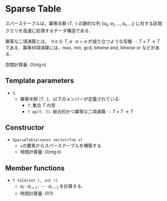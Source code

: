 # Sparse Table

スパーステーブルは，冪等半群 $(T, \cdot)$ の静的な列 $(a_0, a_1, \dots, a_{n-1})$ に対する区間クエリを高速に処理するデータ構造である．

冪等な二項演算とは， $\forall a \in T, a \cdot a = a$ が成り立つような写像 $\cdot: T \times T \rightarrow T$ である．冪等何項演算には，max, min, gcd, bitwise and, bitwise or などがある．

空間計算量: $O(n \lg n)$

## Template parameters

- `S`
    - 冪等半群 $(T, \cdot)$．以下のメンバーが定義されている:
        - `T`: 集合 $T$ の型
        - `T op(T, T)`: 結合的かつ冪等な二項演算 $\cdot: T \times T \rightarrow T$

## Constructor

- `SparseTable(const vector<T>& v)`
    - `v`の要素からスパーステーブルを構築する
    - 時間計算量: $O(n \lg n)$

## Member functions

- `T fold(int l, int r)`
    - $a_l \cdot a_{l+1} \cdot \cdots \cdot a_{r-1}$ を計算する．
    - 時間計算量: $O(1)$